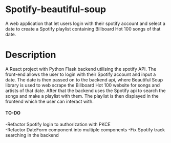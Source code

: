 # Spotify-beautiful-soup
 A web application that let users login with their spotify account and select a date to create a Spotify playlist containing Billboard Hot 100 songs of that date.

# Description
A React project with Python Flask backend utilising the spotify API. The front-end allows the user to login with their Spotify account and input a date. The date is then passed on to the backend api, where Beautiful Soup library is used to web scrape the Billboard Hot 100 website for songs and artists of that date. After that the backend uses the Spotify api to search the songs and make a playlist with them. The playlist is then displayed in the frontend which the user can interact with.

#### TO-DO

-Refactor Spotify login to authorization with PKCE\
-Refactor DateForm component into multiple components
-Fix Spotify track searching in the backend
